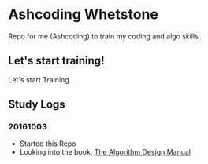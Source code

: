 # Ashcoding Whetstone

Repo for me (Ashcoding) to train my coding and algo skills.

## Let's start training!

Let's start Training.


## Study Logs

### 20161003

- Started this Repo
- Looking into the book, [The Algorithm Design Manual](https://www.amazon.com/Algorithm-Design-Manual-Steven-Skiena-ebook/dp/B00B8139Z8/)
